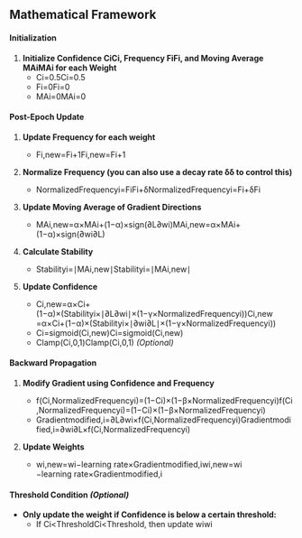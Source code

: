 ## Mathematical Framework

#### Initialization

1. **Initialize Confidence CiCi​, Frequency FiFi​, and Moving Average MAiMAi​ for each Weight**
    - Ci=0.5Ci​=0.5
    - Fi=0Fi​=0
    - MAi=0MAi​=0

#### Post-Epoch Update

1. **Update Frequency for each weight**
    - Fi,new=Fi+1Fi,new​=Fi​+1

2. **Normalize Frequency (you can also use a decay rate δδ to control this)**
    - NormalizedFrequencyi=FiFi+δNormalizedFrequencyi​=Fi​+δFi​​

3. **Update Moving Average of Gradient Directions**
    - MAi,new=α×MAi+(1−α)×sign(∂L∂wi)MAi,new​=α×MAi​+(1−α)×sign(∂wi​∂L​)

4. **Calculate Stability**
    - Stabilityi=∣MAi,new∣Stabilityi​=∣MAi,new​∣

5. **Update Confidence**
    - Ci,new=α×Ci+(1−α)×(Stabilityi×∣∂L∂wi∣×(1−γ×NormalizedFrequencyi))Ci,new​=α×Ci​+(1−α)×(Stabilityi​×∣∂wi​∂L​∣×(1−γ×NormalizedFrequencyi​))
    - Ci=sigmoid(Ci,new)Ci​=sigmoid(Ci,new​)
    - Clamp(Ci,0,1)Clamp(Ci​,0,1) _(Optional)_

#### Backward Propagation

1. **Modify Gradient using Confidence and Frequency**
    - f(Ci,NormalizedFrequencyi)=(1−Ci)×(1−β×NormalizedFrequencyi)f(Ci​,NormalizedFrequencyi​)=(1−Ci​)×(1−β×NormalizedFrequencyi​)
    - Gradientmodified,i=∂L∂wi×f(Ci,NormalizedFrequencyi)Gradientmodified,i​=∂wi​∂L​×f(Ci​,NormalizedFrequencyi​)

2. **Update Weights**
    - wi,new=wi−learning rate×Gradientmodified,iwi,new​=wi​−learning rate×Gradientmodified,i​

#### Threshold Condition _(Optional)_

- **Only update the weight if Confidence is below a certain threshold:**
  - If Ci<ThresholdCi​<Threshold, then update wiwi
